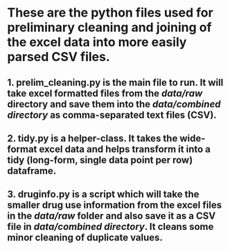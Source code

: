 # These are the python files used for preliminary cleaning and joining of the excel data into more easily parsed CSV files.

## 1. **prelim_cleaning.py** is the main file to run. It will take excel formatted files from the *data/raw* directory and save them into the *data/combined directory* as comma-separated text files (CSV).

## 2. **tidy.py** is a helper-class. It takes the wide-format excel data and helps transform it into a tidy (long-form, single data point per row) dataframe.

## 3. **druginfo.py** is a script which will take the smaller drug use information from the excel files in the *data/raw* folder and also save it as a CSV file in *data/combined directory*. It cleans some minor cleaning of duplicate values.

